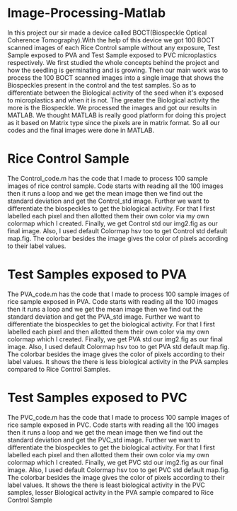 # Image-Processing-Matlab
In this project our sir made a device called BOCT(Biospeckle Optical Coherence Tomography).With the help of this device we got 100 BOCT scanned images of each Rice Control sample without any exposure, Test Sample exposed to PVA and Test Sample exposed to PVC microplastics respectively. We first studied the whole concepts behind the project and how the seedling is germinating and is growing. Then our main work was to process the 100 BOCT scanned images into a single image that shows the Biospeckles present in the control and the test samples. So as to differentiate between the Biological activity of the seed when it's exposed to microplastics and when it is not. The greater the Biological activity the more is the Biospeckle. We processed the images and got our results in MATLAB. We thought MATLAB is really good platform for doing this project as it based on Matrix type since the pixels are in matrix format. So all our codes and the final images were done in MATLAB. 
# Rice Control Sample 
The Control_code.m has the code that I made to process 100 sample images of rice control sample. Code starts with reading all the 100 images then it runs a loop and we get the mean image then we find out the standard deviation and get the Control_std image. Further we want to differentiate the biospeckles to get the biological activity. For that I first labelled each pixel and then allotted them their own color via my own colormap which I created. Finally, we get Control std our img2.fig as our final image. Also, I used default Colormap hsv too to get Control std default map.fig. The colorbar besides the image gives the color of pixels according to their label values. 
# Test Samples exposed to PVA
The PVA_code.m has the code that I made to process 100 sample images of rice sample exposed in PVA. Code starts with reading all the 100 images then it runs a loop and we get the mean image then we find out the standard deviation and get the PVA_std image. Further we want to differentiate the biospeckles to get the biological activity. For that I first labelled each pixel and then allotted them their own color via my own colormap which I created. Finally, we get PVA std our img2.fig as our final image. Also, I used default Colormap hsv too to get PVA std default map.fig. The colorbar besides the image gives the color of pixels according to their label values. It shows the there is less biological activity in the PVA samples compared to Rice Control Samples.
# Test Samples exposed to PVC
The PVC_code.m has the code that I made to process 100 sample images of rice sample exposed in PVC. Code starts with reading all the 100 images then it runs a loop and we get the mean image then we find out the standard deviation and get the PVC_std image. Further we want to differentiate the biospeckles to get the biological activity. For that I first labelled each pixel and then allotted them their own color via my own colormap which I created. Finally, we get PVC std our img2.fig as our final image. Also, I used default Colormap hsv too to get PVC std default map.fig. The colorbar besides the image gives the color of pixels according to their label values. It shows the there is least biological activity in the PVC samples, lesser Biological activity in the PVA sample compared to Rice Control Sample
